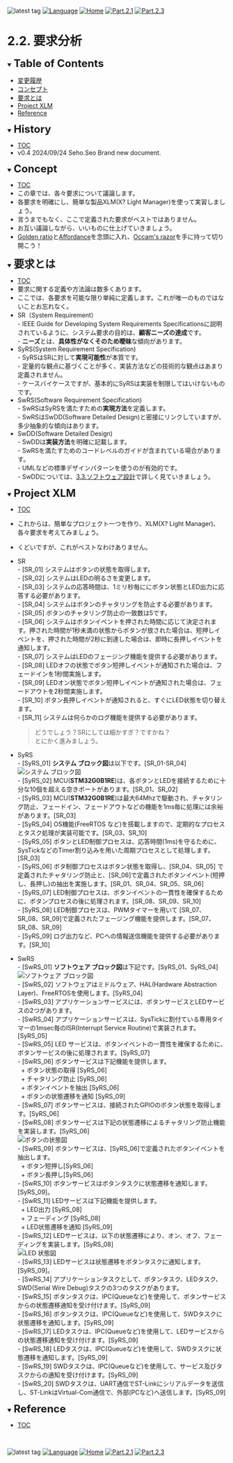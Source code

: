 ![latest tag](https://img.shields.io/github/v/tag/gtuja/CSC_MS.svg?color=brightgreen)
[![Language](https://img.shields.io/badge/%E8%A8%80%E8%AA%9E-English-brightgreen)](https://github.com/gtuja/CSC_MS/blob/main/Part2/2.RequirementAnalysis_en.md)
[![Home](https://img.shields.io/badge/Home-Readme-brightgreen)](https://github.com/gtuja/CSC_MS/blob/main/README.md)
[![Part.2.1](https://img.shields.io/badge/Prev-Part.2.1-brightgreen)](https://github.com/gtuja/CSC_MS/blob/main/Part2/1.WorFlowOnGithub.md)
[![Part.2.3](https://img.shields.io/badge/Next-Part.2.3-brightgreen)](https://github.com/gtuja/CSC_MS/blob/main/Part2/3.SoftwareDesign.md)

# 2.2. 要求分析

<div id="toc"></div>
<details open>
<summary><font size="5"><b>Table of Contents</b></font></summary>

- [変更履歴](#history)
- [コンセプト](#Concept)
- [要求とは](#what_is_requirements)
- [Project XLM](#project_xlm)
- [Reference](#Reference)

</details>

<div id="history"></div>
<details open>
<summary><font size="5"><b>History</b></font></summary> 

- [TOC](#toc)
- v0.4 2024/09/24 Seho.Seo Brand new document.

</details>

<div id="Concept"></div>
<details open>
<summary><font size="5"><b>Concept</b></font></summary>

- [TOC](#toc)
- この章では、各々要求について議論します。
- 各要求を明確にし、簡単な製品XLM(X? Light Manager)を使って実習しましょう。 
- 言うまでもなく、ここで定義された要求がベストではありません。
- お互い議論しながら、いいものに仕上げていきましょう。
- [Golden ratio](https://en.m.wikipedia.org/wiki/Golden_ratio)と[Affordance](https://en.m.wikipedia.org/wiki/Affordance)を念頭に入れ、[Occam's razor](https://en.m.wikipedia.org/wiki/Occam%27s_razor)を手に持って切り開こう！

</details>

<div id="what_is_requirements"></div>
<details open>
<summary><font size="5"><b>要求とは</b></font></summary>

- [TOC](#toc)
- 要求に関する定義や方法論は数多くあります。
- ここでは、各要求を可能な限り単純に定義します。これが唯一のものではないことお忘れなく。
- SR（System Requirement）<br>
\- IEEE Guide for Developing System Requirements Specificationsに説明されているように、システム要求の目的は、**顧客ニーズの達成**です。<br>
\- **ニーズ**とは、**具体性がなくそのため曖昧**な傾向があります。<br>
- SyRS(System Requirement Specification)<br>
\- SyRSはSRに対して**実現可能性**が本質です。<br>
\- 定量的な観点に基づくことが多く、実装方法などの技術的な観点はあまり定義されません。<br>
\- ケースバイケースですが、基本的にSyRSは実装を制限してはいけないものです。<br>
- SwRS(Software Requirement Specification)<br>
\- SwRSはSyRSを満たすための**実現方法**を定義します。<br>
\- SwRSはSwDD(Software Detailed Design)と密接にリンクしていますが、多少抽象的な傾向はあります。<br>
- SwDD(Software Detailed Design)<br>
\- SwDDは**実装方法**を明確に記載します。<br>
\- SwRSを満たすためのコードレベルのガイドが含まれている場合があります。<br>
\- UMLなどの標準デザインパターンを使うのが有効的です。<br>
\- SwDDについては、[3.3.ソフトウェア設計](https://github.com/gtuja/CSC_MS/blob/main/Part2/3.SoftwareDesign.md)で詳しく見ていきましょう。
</details>

<div id="project_xlm"></div>
<details open>
<summary><font size="5"><b>Project XLM</b></font></summary>

- [TOC](#toc)
- これからは、簡単なプロジェクト一つを作り、XLM(X? Light Manager)、各々要求を考えてみましょう。<br>
- くどいですが、これがベストなわけありません。<br>
- SR<br>
\- [SR_01] システムはボタンの状態を取得します。<br>
\- [SR_02] システムはLEDの明るさを変更します。<br>
\- [SR_03] システムの応答時間は、1ミリ秒毎ににボタン状態とLED出力に応答する必要があります。<br>
\- [SR_04] システムはボタンのチャタリングを防止する必要があります。<br>
\- [SR_05] ボタンのチャタリング防止の一致数は5です。<br>
\- [SR_06] システムはボタンイベントを押された時間に応じて決定されます。押された時間が1秒未満の状態からボタンが放された場合は、短押しイベントを、押された時間が2秒に到達した場合は、即時に長押しイベントを通知します。<br>
\- [SR_07] システムはLEDのフェージング機能を提供する必要があります。<br>
\- [SR_08] LEDオフの状態でボタン短押しイベントが通知された場合は、フェードインを1秒間実施します。<br>
\- [SR_09] LEDオン状態でボタン短押しイベントが通知された場合は、フェードアウトを2秒間実施します。<br>
\- [SR_10] ボタン長押しイベントが通知されると、すぐにLED状態を切り替えます。<br>
\- [SR_11] システムは何らかのログ機能を提供する必要があります。<br>
  > どうでしょう？SRにしては細かすぎ？ですかね？<br>
  > とにかく進みましょう。

- SyRS<br>
\- [SyRS_01] **システム ブロック図**は以下です。[SR_01-SR_04]<br>
![システム ブロック図](https://github.com/gtuja/CSC_MS/blob/main/Resources/Part2/Part2_XLM_BlockDiagram.drawio.png)<br>
\- [SyRS_02] MCU(**STM32G0B1RE**)は、各ボタンとLEDを接続するために十分な10個を超える空きポートがあります。[SR_01、SR_02]<br> 
\- [SyRS_03] MCU(**STM32G0B1RE**)は最大64Mhzで駆動され、チャタリング防止、フェードイン、フェードアウトなどの機能を1ms毎に処理には余裕があります。[SR_03]<br>
\- [SyRS_04] OS機能(FreeRTOS など)を搭載しますので、定期的なプロセスとタスク処理が実装可能です。[SR_03、SR_10]<br>
\- [SyRS_05] ボタンとLED制御プロセスは、応答時間(1ms)を守るために、SysTickなどのTimer割り込みを用いた周期プロセスとして処理します。[SR_03]<br>
\- [SyRS_06] ボタ制御プロセスはボタン状態を取得し、[SR_04、SR_05] で定義されたチャタリング防止と、[SR_06]で定義されたボタンイベント(短押し、長押し)の抽出を実施します。[SR_01、SR_04、SR_05、SR_06]<br>
\- [SyRS_07] LED制御プロセスは、ボタンイベントの一貫性を確保するために、ボタンプロセスの後に処理されます。[SR_08、SR_09、SR_10]<br>
\- [SyRS_08] LED制御プロセスは、PWMタイマーを用いて [SR_07、SR_08、SR_09]で定義されたフェージング機能を提供します。[SR_07、SR_08、SR_09]<br>
\- [SyRS_09] ログ出力など、PCへの情報送信機能を提供する必要があります。[SR_10]<br>
- SwRS<br>
\- [SwRS_01] **ソフトウェア ブロック図**は下記です。[SyRS_01、SyRS_04]<br>
![ソフトウェア ブロック図](https://github.com/gtuja/CSC_MS/blob/main/Resources/Part2/Part2_XLM_BlockDiagram_Software.drawio.png)<br>
\- [SwRS_02] ソフトウェアはミドルウェア、HAL(Hardware Abstraction Layer)、FreeRTOSを使用します。[SyRS_04]<br>
\- [SwRS_03] アプリケーションサービスには、ボタンサービスとLEDサービスの2つがあります。<br>
\- [SwRS_04] アプリケーションサービスは、SysTickに割付ている専用タイマーの1msec毎のISR(Interrupt Service Routine)で実装されます。[SyRS_05]<br>
\- [SwRS_05] LED サービスは、ボタンイベントの一貫性を確保するために、ボタンサービスの後に処理されます。[SyRS_07]<br>
\- [SwRS_06] ボタンサービスは下記機能を提供します。<br>
&nbsp;&nbsp;\+ ボタン状態の取得 [SyRS_06]<br>
&nbsp;&nbsp;\+ チャタリング防止 [SyRS_06]<br>
&nbsp;&nbsp;\+ ボタンイベントを抽出 [SyRS_06]<br>
&nbsp;&nbsp;\+ ボタンの状態遷移を通知 [SyRS_09]<br>
\- [SwRS_07] ボタンサービスは、接続されたGPIOのボタン状態を取得します。[SyRS_06]<br>
\- [SwRS_08] ボタンサービスは下記の状態遷移によるチャタリング防止機能を実装します。[SyRS_06]<br>
![ボタンの状態図](https://github.com/gtuja/CSC_MS/blob/main/Resources/Part2/Part2_XLM_StateDiagram_Button.drawio.png)<br>
\- [SwRS_09] ボタンサービスは、[SyRS_06]で定義されたボタンイベントを抽出します。<br>
&nbsp;&nbsp;\+ ボタン短押し[SyRS_06]<br>
&nbsp;&nbsp;\+ ボタン長押し[SyRS_06]<br>
\- [SwRS_10] ボタンサービスはボタンタスクに状態遷移を通知します。[SyRS_09]。<br>
\- [SwRS_11] LEDサービスは下記機能を提供します。<br>
&nbsp;&nbsp;\+ LED出力 [SyRS_08]<br>
&nbsp;&nbsp;\+ フェーディング [SyRS_08]<br>
&nbsp;&nbsp;\+ LED状態遷移を通知 [SyRS_09]<br>
\- [SwRS_12] LEDサービスは、以下の状態遷移により、オン、オフ、フェーディングを実装します。[SyRS_08]<br>
![LED 状態図](https://github.com/gtuja/CSC_MS/blob/main/Resources/Part2/Part2_XLM_StateDiagram_LED.drawio.png)<br>
\- [SwRS_13] LEDサービスは状態遷移をボタンタスクに通知します。[SyRS_09]。<br>
\- [SwRS_14] アプリケーションタスクとして、ボタンタスク、LEDタスク、SWD(Serial Wire Debug)タスクの3つのタスクがあります。<br>
\- [SwRS_15] ボタンタスクは、IPC(Queueなど)を使用して、ボタンサービスからの状態遷移通知を受け付けます。[SyRS_09]<br>
\- [SwRS_16] ボタンタスクは、IPC(Queueなど)を使用して、SWDタスクに状態遷移を通知します。[SyRS_09]<br>
\- [SwRS_17] LEDタスクは、IPC(Queueなど)を使用して、LEDサービスからの状態遷移通知を受け付けます。[SyRS_09]<br>
\- [SwRS_18] LEDタスクは、IPC(Queueなど)を使用して、SWDタスクに状態遷移を通知します。[SyRS_09]<br>
\- [SwRS_19] SWDタスクは、IPC(Queueなど)を使用して、サービス及びタスクからの通知を受け付けます。[SyRS_09]<br>
\- [SwRS_20] SWDタスクは、UART通信でST-Linkにシリアルデータを送信し、ST-LinkはVirtual-Com通信で、外部(PCなど)へ送信します。[SyRS_09]<br>

</details>

<div id="Reference"></div>
<details open>
<summary><font size="5"><b>Reference</b></font></summary>

- [TOC](#toc)

</details>
<br>

![latest tag](https://img.shields.io/github/v/tag/gtuja/CSC_MS.svg?color=brightgreen)
[![Language](https://img.shields.io/badge/%E8%A8%80%E8%AA%9E-English-brightgreen)](https://github.com/gtuja/CSC_MS/blob/main/Part2/2.RequirementAnalysis_en.md)
[![Home](https://img.shields.io/badge/Home-Readme-brightgreen)](https://github.com/gtuja/CSC_MS/blob/main/README.md)
[![Part.2.1](https://img.shields.io/badge/Prev-Part.2.1-brightgreen)](https://github.com/gtuja/CSC_MS/blob/main/Part2/1.WorFlowOnGithub.md)
[![Part.2.3](https://img.shields.io/badge/Next-Part.2.3-brightgreen)](https://github.com/gtuja/CSC_MS/blob/main/Part2/3.SoftwareDesign.md)